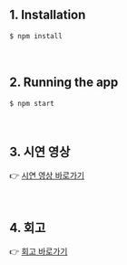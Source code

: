 ## 1. Installation

```bash
$ npm install
```

<br>

## 2. Running the app

```bash
$ npm start
```

<br>

## 3. 시연 영상
👉 [시연 영상 바로가기](https://drive.google.com/file/d/14YvgDVWQ8LW4Wudbx2PNYSl8nesD5cqJ/view?usp=sharing)

<br>

## 4. 회고
👉 [회고 바로가기](https://velog.io/@hongin/ReviewFront-end-Test-OPENULL)
